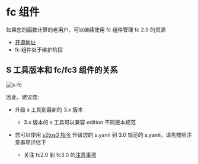 # fc 组件

如果您的函数计算的老用户，可以继续使用 fc 组件管理 fc 2.0 的资源

- [开源地址](https://github.com/devsapp/fc)
- fc 组件处于维护阶段

## S 工具版本和 fc/fc3 组件的关系

![s-fc](https://img.alicdn.com/imgextra/i3/O1CN01xega1I1eghywKcnYO_!!6000000003901-0-tps-2678-1208.jpg)

因此，建议您:

- 升级 s 工具到最新的 3.x 版本
    - 3.x 版本的 s 工具可以兼容 edition 不同版本规范

- 您可以使用  [s2tos3 指令](../fc3/s2tos3.md) 升级您的 s.yaml 到 3.0 规范的 s.yaml，请先按照注意事项评估下
    - 关注 fc2.0 到 fc3.0 的[注意事项](../fc3/s2tos3.md#_4)
